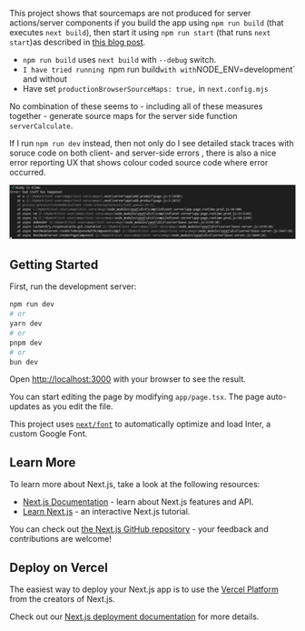 This project shows that sourcemaps are not produced for server actions/server components if you build the app using `npm run build` (that executes `next build`), then start it using `npm run start` (that runs `next start`)as described in [this blog post](https://www.highlight.io/blog/lw5-next-js-server-sourcemaps).

* `npm run build` uses `next build` with `--debug` switch.
* `I have tried running `npm run build` with with `NODE_ENV=development` and without
* Have set `productionBrowserSourceMaps: true,` in `next.config.mjs`

No combination of these seems to - including all of these measures together - generate source maps for the server side function `serverCalculate`.

If I run `npm run dev` instead, then not only do I see detailed stack traces with soruce code on both client- and server-side errors , there is also a nice error reporting UX that shows colour coded source code where error occurred.

![alt text](image.png)

## Getting Started

First, run the development server:

```bash
npm run dev
# or
yarn dev
# or
pnpm dev
# or
bun dev
```

Open [http://localhost:3000](http://localhost:3000) with your browser to see the result.

You can start editing the page by modifying `app/page.tsx`. The page auto-updates as you edit the file.

This project uses [`next/font`](https://nextjs.org/docs/basic-features/font-optimization) to automatically optimize and load Inter, a custom Google Font.

## Learn More

To learn more about Next.js, take a look at the following resources:

- [Next.js Documentation](https://nextjs.org/docs) - learn about Next.js features and API.
- [Learn Next.js](https://nextjs.org/learn) - an interactive Next.js tutorial.

You can check out [the Next.js GitHub repository](https://github.com/vercel/next.js/) - your feedback and contributions are welcome!

## Deploy on Vercel

The easiest way to deploy your Next.js app is to use the [Vercel Platform](https://vercel.com/new?utm_medium=default-template&filter=next.js&utm_source=create-next-app&utm_campaign=create-next-app-readme) from the creators of Next.js.

Check out our [Next.js deployment documentation](https://nextjs.org/docs/deployment) for more details.

